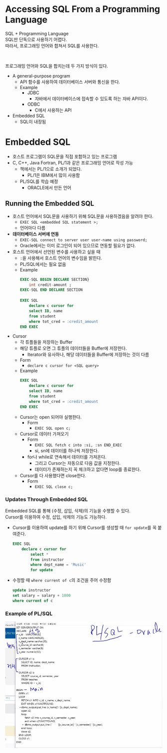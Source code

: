 # Accessing SQL From a Programming Language
SQL + Programming Language    
SQL만 단독으로 사용하기 어렵다.      
따라서, 프로그래밍 언어와 합쳐서 SQL를 사용한다.     

<br>

프로그래밍 언어와 SQL을 합치는데 두 가지 방식이 있다.
- A general-purpose program
    - API 함수를 사용하여 데이터베이스 서버와 통신을 한다.
    - Example
        - JDBC
            - 자바에서 데이터베이스에 접속할 수 있도록 하는 자바 API이다.
        - ODBC
            - C에서 사용하는 API
- Embedded SQL
    - SQL이 내장됨

# Embedded SQL
- 호스트 프로그램이 SQL문을 직접 포함하고 있는 프로그램
- C, C++, Java Fortran, PL/1과 같은 프로그래밍 언어로 작성 가능
    - 책에서는 PL/1으로 소개가 되었다.
        - PL/1은 IBM에서 많이 사용함
    - PL/SQL를 학습 예정
        - ORACLE에서 만든 언어

## Running the Embedded SQL
- 호스트 언어에서 SQL문을 사용하기 위해 SQL문을 사용하겠음을 알려야 한다.
    - `EXEC SQL <embedded SQL statement >;`
    - 언어마다 다름
-  **데이터베이스 서버에 연동**
    - `EXEC-SQL connect to server user user-name using password;`
    - Oracle에서는 이미 로그인이 되어 있으므로 연동할 필요가 없다.
- 호스트 언어에서 선언된 변수를 사용하고 싶을 때
    - `:`을 사용해서 호스트 언어의 변수임을 밝힌다.
    - PL/SQL에서는 필요 없음
    - Example
        ```sql
        EXEC-SQL BEGIN DECLARE SECTION}
            int credit-amount ;
        EXEC-SQL END DECLARE SECTION

        EXEC SQL
            declare c cursor for 
            select ID, name
            from student
            where tot_cred = :credit_amount
        END EXEC
        ```
- Cursor
    - 각 튜플들을 저장하는 Buffer
    - 해당 튜플로 오면 그 튜플의 데이터들을 Buffer에 저장한다.
        - Iterator와 유사하나, 해당 데이터들을 Buffer에 저장하는 것이 다름
    - Form
        - `declare c cursor for <SQL query>`
    - Example
        ```sql
        EXEC SQL
            declare c cursor for 
            select ID, name
            from student
            where tot_cred = :credit_amount
        END EXEC
        ```
    - Cursor는 open 되어야 실행한다.
        - Form
            - `EXEC SQL open c;`
    - Cursor로 데이터 가져오기
        - Form
            - `EXEC SQL fetch c into :si, :sn END_EXEC`
            - si, sn에 데이터를 하나씩 저장한다.
        - for나 while로 연속해서 데이터를 가져온다.
            - 그리고 Cursor는 자동으로 다음 값을 지정한다.
            - 데이터가 존재하는지 꼭 체크하고 없다면 loop를 종료한다.
    - Cursor를 다 사용했다면 close한다.
        - Form
            - `EXEC SQL close c;`
### Updates Through Embedded SQL
Embedded SQL를 통해 (수정, 삽입, 삭제)의 기능을 수행할 수 있다.     
Cursor를 이용하여 수정, 삽입, 삭제의 기능도 가능하다.
- Cursor를 이용하여 update를 하기 위해 Cursor를 생성할 때 `for update`를 꼭 붙여준다.
    ```sql
    EXEC SQL 
        declare c cursor for
            select *
            from instructor
            where dept_name = 'Music'
            for update
    ```
- 수정할 때 `where current of c`의 조건을 주어 수정함
    ```sql
    update instructor
    set salary = salary + 1000
    where current of c
    ```

### Example of PL/SQL
![Example-of-PLSQL](./img/Example-of-PLSQL.JPG)